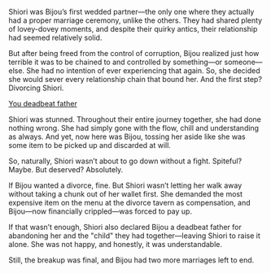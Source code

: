 <!-- title: Divorce No.1 -->

Shiori was Bijou’s first wedded partner—the only one where they actually had a proper marriage ceremony, unlike the others. They had shared plenty of lovey-dovey moments, and despite their quirky antics, their relationship had seemed relatively solid.

But after being freed from the control of corruption, Bijou realized just how terrible it was to be chained to and controlled by something—or someone—else. She had no intention of ever experiencing that again. So, she decided she would sever every relationship chain that bound her. And the first step? Divorcing Shiori.

[You deadbeat father](#embed:https://www.youtube.com/live/u3MQlnSHfhA?feature=shared&t=13345)

Shiori was stunned. Throughout their entire journey together, she had done nothing wrong. She had simply gone with the flow, chill and understanding as always. And yet, now here was Bijou, tossing her aside like she was some item to be picked up and discarded at will.

So, naturally, Shiori wasn’t about to go down without a fight. Spiteful? Maybe. But deserved? Absolutely.

If Bijou wanted a divorce, fine. But Shiori wasn’t letting her walk away without taking a chunk out of her wallet first. She demanded the most expensive item on the menu at the divorce tavern as compensation, and Bijou—now financially crippled—was forced to pay up.

If that wasn’t enough, Shiori also declared Bijou a deadbeat father for abandoning her and the "child" they had together—leaving Shiori to raise it alone. She was not happy, and honestly, it was understandable.

Still, the breakup was final, and Bijou had two more marriages left to end.
